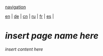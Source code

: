 [navigation](https://github.com/syncloud/docs/blob/master/*/index.md)

[en](https://github.com/syncloud/platform/wiki/Browser-warning-(certificate-problem)) | 
[de](https://github.com/syncloud/docs/blob/master/de/content/Browser-warning-(certificate-problem).md) | 
[cn](https://github.com/syncloud/docs/blob/master/cn/content/Browser-warning-(certificate-problem).md) | 
[ru](https://github.com/syncloud/docs/blob/master/ru/content/Browser-warning-(certificate-problem).md) | 
[fr](https://github.com/syncloud/docs/blob/master/fr/content/Browser-warning-(certificate-problem).md) | 
[es](https://github.com/syncloud/docs/blob/master/es/content/Browser-warning-(certificate-problem).md) | 

# *insert page name here*

*insert content here*
